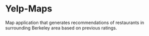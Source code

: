 # Yelp-Maps

Map application that generates recommendations of restaurants in surrounding Berkeley area based on previous ratings.
